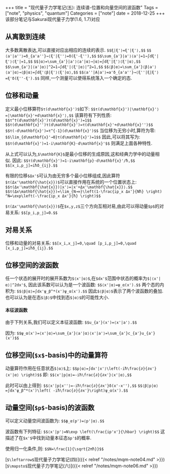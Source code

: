 +++
title = "现代量子力学笔记(五): 连续谱-位置和向量空间的波函数"
Tags = ["note", "physics", "quantum"]
Categories = ["note"]
date = 2018-12-25
+++
该部分笔记与Sakurai现代量子力学(1.6, 1.7)对应

## 从离散到连续
大多数离散表达,可以直接对应出相应的连续的表示.
`$$ξ|ξ'⟩=ξ'|ξ'⟩,$$`
`$$⟨a'|a''⟩=δ_{a'a''}→⟨ξ'|ξ''⟩=δ(ξ'-ξ''),$$`
`$$\sum_{a'}|a'⟩⟨a'|=1→∫dξ'|ξ'⟩⟨ξ'|=1,$$`
`$$|α⟩=\sum_{a'}|a'⟩⟨a'|α⟩→|α⟩=∫dξ'|ξ'⟩⟨ξ'|α⟩,$$`
`$$\sum_{a'}|⟨a'|α⟩|^2=1→∫dξ'|⟨ξ'|α⟩|^2=1,$$`
`$$⟨β|α⟩=\sum_{a'}⟨β|a'⟩⟨a'|α⟩→⟨β|α⟩=∫dξ'⟨β|ξ'⟩⟨ξ'|α⟩,$$`
`$$⟨a''|A|a'⟩=a'δ_{a'a''}→⟨ξ''|ξ|ξ'⟩=ξ'δ(ξ''-ξ').$$`
同样,一个测量可以使得系统落入一个确定的态.

## 位移和动量
定义最小位移算符`$τ(d\mathbf{x}')$`如下:
`$$τ(d\mathbf{x}')|\mathbf{x}'⟩=|\mathbf{x}'+d\mathbf{x}'⟩,$$`
该算符有下列性质:
`$$τ^†(d\mathbf{x}')τ(d\mathbf{x}')=1$$`
`$$τ(d\mathbf{x}'')τ(d\mathbf{x}')=τ(d\mathbf{x}'+d\mathbf{x}'')$$`
`$$τ(-d\mathbf{x}')=τ^{-1}(d\mathbf{x}')$$`
当位移为无穷小时,算符为零:
`$$\lim_{d\mathbf{x}'→0}τ(d\mathbf{x}')=1$$`
因此,可以将其写为:
`$$τ(d\mathbf{x}')=1-i\mathbf{K}⋅d\mathbf{x}'$$`
则满足上面各种特性.

从上式可以认为,`$\mathbf{K}$`是最小位移的生成原因,这和经典力学中的动量相似.
因此:
`$$τ(d\mathbf{x}')=1-i\mathbf{p}⋅d\mathbf{x}'/ħ,$$`
`$$[x_i,p_j]=iħδ_{ij}.$$`

有限的位移`$Δx'$`可认为由无穷多个最小位移组成,因此算符`$τ(Δx'\mathbf{\hat{x}})$`可以直接作用在系统的一个位置状态上:
`$$τ(Δx'\mathbf{\hat{x}})|x'⟩=|x'+Δx'\mathbf{\hat{x}}⟩.$$`
`$$τ(Δx\mathbf{\hat{x}})=\lim_{N→∞}\left(1-\frac{ip_x Δx'}{Nħ} \right) ^N=\exp\left(-\frac{ip_x Δx'}{ħ} \right)$$`

`$τ(Δx'\mathbf{\hat{x}})$`在`$x,y,z$`三个方向互相对易,由此可以得动量`$p$`的对易关系:
`$$[p_i,p_j]=0.$$`

## 对易关系
位移和动量的对易关系:
`$$[x_i,x_j]=0,\quad [p_i,p_j]=0,\quad [x_i,p_j]=iħδ_{ij}.$$`

## 位移空间的波函数
任一个状态的展开时的展开系数为`$⟨x'|α⟩$`,在`$dx'$`范围中状态的概率为`$|⟨x'|α⟩|^2dx'$`,
因此该系数可以认为是一个波函数:
`$$⟨x'|α⟩=ψ_α(x').$$`
两个态的内积为:
`$$⟨β|α⟩=∫dx'ψ_β^*(x')ψ_α(x').$$`
因此`$⟨β|α⟩$`表示了两个波函数的叠加.也可以认为是在态`$|β⟩$`中找到态`$|α⟩$`的可能性大小.

#### 本征波函数
由于下列关系,我们可以定义本征波函数:
`$$u_{a'}(x')=⟨x'|a'⟩.$$`

因为:
`$$ψ_α(x')=⟨x'|α⟩=\sum_{a'}⟨a'|α⟩⟨x'|a'⟩=\sum_{a'}c_{a'}u_{a'}(x')$$`

## 位移空间(`$x$`-basis)中的动量算符
动量算符作用在任意状态`$|α⟩$`上:
`$$p|α⟩=∫dx'|x'⟩\left(-iħ\frac{∂}{∂x'}⟨x'|α⟩ \right)$$`
即:
`$$⟨x'|p|α⟩=-iħ\frac{∂}{∂x'}⟨x'|α⟩,$$`

此时可以由上得到:
`$$⟨x'|p|x''⟩=-iħ\frac{∂}{∂x'}δ(x'-x''),$$`
`$$⟨β|p|α⟩=∫dx'ψ_β^*(x')\left( -iħ\frac{∂}{∂x'}\right)ψ_α(x').$$`

## 动量空间(`$p$`-basis)的波函数
可以定义动量空间波函数为:
`$$ϕ_α(p')=⟨p'|α⟩.$$`

波函数有下列特征:
`$$⟨x'|p'⟩=N\exp \left(\frac{ip'x'}{\hbar} \right)$$`
这描述了在`$x'$`中找到动量本征态`$p'$`的概率.

使用归一化条件,则:
`$$N=\frac{1}{\sqrt{2πħ}}$$`


[`$\leftarrow$`现代量子力学笔记(四)]({{< relref "/notes/mqm-note04.md" >}})[`$\mapsto$`现代量子力学笔记(六)]({{< relref "/notes/mqm-note06.md" >}})
